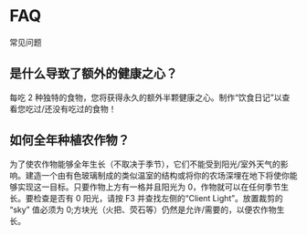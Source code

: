 # FAQ
常见问题
## 是什么导致了额外的健康之心？
每吃 2 种独特的食物，您将获得永久的额外半颗健康之心。制作“饮食日记”以查看您吃过/还没有吃过的食物！

## 如何全年种植农作物？
为了使农作物能够全年生长（不取决于季节），它们不能受到阳光/室外天气的影响。建造一个由有色玻璃制成的类似温室的结构或将你的农场深埋在地下将使你能够实现这一目标。只要作物上方有一格并且阳光为 0，作物就可以在任何季节生长。要检查是否有 0 阳光，请按 F3 并查找左侧的“Client Light”。放置裁剪的 “sky” 值必须为 0;方块光（火把、荧石等）仍然是允许/需要的，以便农作物生长。